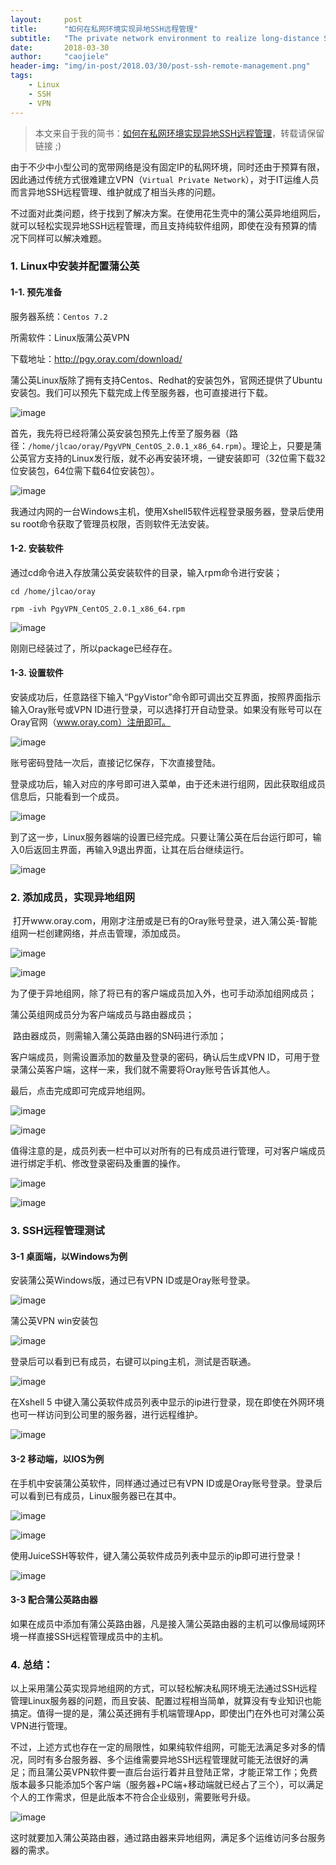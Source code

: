 ```yaml
---
layout:     post
title:      "如何在私网环境实现异地SSH远程管理"
subtitle:   "The private network environment to realize long-distance SSH remote management"
date:       2018-03-30
author:     "caojiele"
header-img: "img/in-post/2018.03/30/post-ssh-remote-management.png"
tags:
    - Linux
    - SSH
    - VPN
---
```


> 本文来自于我的简书：[如何在私网环境实现异地SSH远程管理](https://www.jianshu.com/p/9f46ae1a1fcc)，转载请保留链接 ;)

由于不少中小型公司的宽带网络是没有固定IP的私网环境，同时还由于预算有限，因此通过传统方式很难建立VPN（`Virtual Private Network`），对于IT运维人员而言异地SSH远程管理、维护就成了相当头疼的问题。 

不过面对此类问题，终于找到了解决方案。在使用花生壳中的蒲公英异地组网后，就可以轻松实现异地SSH远程管理，而且支持纯软件组网，即使在没有预算的情况下同样可以解决难题。

### 1. Linux中安装并配置蒲公英

#### 1-1. 预先准备

服务器系统：`Centos 7.2`

所需软件：Linux版蒲公英VPN

下载地址：http://pgy.oray.com/download/

蒲公英Linux版除了拥有支持Centos、Redhat的安装包外，官网还提供了Ubuntu安装包。我们可以预先下载完成上传至服务器，也可直接进行下载。

![image](http://upload-images.jianshu.io/upload_images/6039661-1098da0577d488e0?imageMogr2/auto-orient/strip%7CimageView2/2/w/1240)

首先，我先将已经将蒲公英安装包预先上传至了服务器（路径：`/home/jlcao/oray/PgyVPN_CentOS_2.0.1_x86_64.rpm`）。理论上，只要是蒲公英官方支持的Linux发行版，就不必再安装环境，一键安装即可（32位需下载32位安装包，64位需下载64位安装包）。

![image](http://upload-images.jianshu.io/upload_images/6039661-374b3705e200763f?imageMogr2/auto-orient/strip%7CimageView2/2/w/1240)

我通过内网的一台Windows主机，使用Xshell5软件远程登录服务器，登录后使用su root命令获取了管理员权限，否则软件无法安装。

#### 1-2. 安装软件

通过cd命令进入存放蒲公英安装软件的目录，输入rpm命令进行安装；

`cd /home/jlcao/oray`

`rpm -ivh PgyVPN_CentOS_2.0.1_x86_64.rpm`

![image](http://upload-images.jianshu.io/upload_images/6039661-dbf4f59b4637f888?imageMogr2/auto-orient/strip%7CimageView2/2/w/1240)

刚刚已经装过了，所以package已经存在。

#### 1-3. 设置软件

安装成功后，任意路径下输入“PgyVistor”命令即可调出交互界面，按照界面指示输入Oray账号或VPN ID进行登录，可以选择打开自动登录。如果没有账号可以在Oray官网（www.oray.com）注册即可。

![image](http://upload-images.jianshu.io/upload_images/6039661-3f399ee0c362ec22?imageMogr2/auto-orient/strip%7CimageView2/2/w/1240)

账号密码登陆一次后，直接记忆保存，下次直接登陆。

登录成功后，输入对应的序号即可进入菜单，由于还未进行组网，因此获取组成员信息后，只能看到一个成员。

![image](http://upload-images.jianshu.io/upload_images/6039661-7038a0dad7ee56c9?imageMogr2/auto-orient/strip%7CimageView2/2/w/1240)

到了这一步，Linux服务器端的设置已经完成。只要让蒲公英在后台运行即可，输入0后返回主界面，再输入9退出界面，让其在后台继续运行。

![image](http://upload-images.jianshu.io/upload_images/6039661-e34527a91fd81e91?imageMogr2/auto-orient/strip%7CimageView2/2/w/1240)

### 2. 添加成员，实现异地组网

 打开www.oray.com，用刚才注册或是已有的Oray账号登录，进入蒲公英-智能组网一栏创建网络，并点击管理，添加成员。

![image](http://upload-images.jianshu.io/upload_images/6039661-780db91d55fddd1b?imageMogr2/auto-orient/strip%7CimageView2/2/w/1240)

![image](http://upload-images.jianshu.io/upload_images/6039661-90294dbf2ba066b6?imageMogr2/auto-orient/strip%7CimageView2/2/w/1240)

为了便于异地组网，除了将已有的客户端成员加入外，也可手动添加组网成员；

蒲公英组网成员分为客户端成员与路由器成员；

 路由器成员，则需输入蒲公英路由器的SN码进行添加；

客户端成员，则需设置添加的数量及登录的密码，确认后生成VPN ID，可用于登录蒲公英客户端，这样一来，我们就不需要将Oray账号告诉其他人。

最后，点击完成即可完成异地组网。

![image](http://upload-images.jianshu.io/upload_images/6039661-90c7e6df92b09e1d?imageMogr2/auto-orient/strip%7CimageView2/2/w/1240)

![image](http://upload-images.jianshu.io/upload_images/6039661-699006ab6d630efc?imageMogr2/auto-orient/strip%7CimageView2/2/w/1240)

值得注意的是，成员列表一栏中可以对所有的已有成员进行管理，可对客户端成员进行绑定手机、修改登录密码及重置的操作。

![image](http://upload-images.jianshu.io/upload_images/6039661-b45ae2cc4daadc35?imageMogr2/auto-orient/strip%7CimageView2/2/w/1240)

![image](http://upload-images.jianshu.io/upload_images/6039661-51ba3875cfb4638f?imageMogr2/auto-orient/strip%7CimageView2/2/w/1240)

### 3. SSH远程管理测试

#### 3-1 桌面端，以Windows为例

安装蒲公英Windows版，通过已有VPN ID或是Oray账号登录。

![image](http://upload-images.jianshu.io/upload_images/6039661-9e8234e794cbd157?imageMogr2/auto-orient/strip%7CimageView2/2/w/1240)

蒲公英VPN win安装包

![image](http://upload-images.jianshu.io/upload_images/6039661-77c9a8abd1793746?imageMogr2/auto-orient/strip%7CimageView2/2/w/1240)

登录后可以看到已有成员，右键可以ping主机，测试是否联通。

![image](http://upload-images.jianshu.io/upload_images/6039661-26773b0f42f53041?imageMogr2/auto-orient/strip%7CimageView2/2/w/1240)

在Xshell 5 中键入蒲公英软件成员列表中显示的ip进行登录，现在即使在外网环境也可一样访问到公司里的服务器，进行远程维护。

![image](http://upload-images.jianshu.io/upload_images/6039661-5020b6b5dd1a73c9?imageMogr2/auto-orient/strip%7CimageView2/2/w/1240)

#### 3-2 移动端，以IOS为例

在手机中安装蒲公英软件，同样通过通过已有VPN ID或是Oray账号登录。登录后可以看到已有成员，Linux服务器已在其中。

![image](http://upload-images.jianshu.io/upload_images/6039661-1c099f7c939848ea?imageMogr2/auto-orient/strip%7CimageView2/2/w/1240)

![image](http://upload-images.jianshu.io/upload_images/6039661-28c00d80c3e1d5a1?imageMogr2/auto-orient/strip%7CimageView2/2/w/1240)

使用JuiceSSH等软件，键入蒲公英软件成员列表中显示的ip即可进行登录！

![image](http://upload-images.jianshu.io/upload_images/6039661-a78bcff2bd24a6df?imageMogr2/auto-orient/strip%7CimageView2/2/w/1240)

#### 3-3 配合蒲公英路由器

如果在成员中添加有蒲公英路由器，凡是接入蒲公英路由器的主机可以像局域网环境一样直接SSH远程管理成员中的主机。

### 4. 总结：

以上采用蒲公英实现异地组网的方式，可以轻松解决私网环境无法通过SSH远程管理Linux服务器的问题，而且安装、配置过程相当简单，就算没有专业知识也能搞定。值得一提的是，蒲公英还拥有手机端管理App，即使出门在外也可对蒲公英VPN进行管理。

不过，上述方式也存在一定的局限性，如果纯软件组网，可能无法满足多对多的情况，同时有多台服务器、多个运维需要异地SSH远程管理就可能无法很好的满足；而且蒲公英VPN软件要一直后台运行着并且登陆正常，才能正常工作；免费版本最多只能添加5个客户端（服务器+PC端+移动端就已经占了三个），可以满足个人的工作需求，但是此版本不符合企业级别，需要账号升级。

![image](http://upload-images.jianshu.io/upload_images/6039661-90df7c3ccc9439a7?imageMogr2/auto-orient/strip%7CimageView2/2/w/1240)

这时就要加入蒲公英路由器，通过路由器来异地组网，满足多个运维访问多台服务器的需求。
